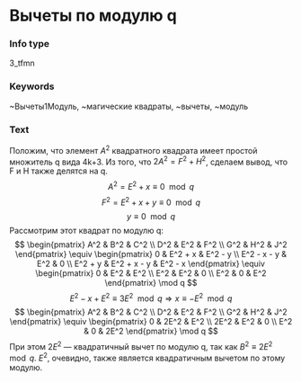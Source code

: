 # Вычеты по модулю q
### Info type
3_tfmn
### Keywords
~Вычеты1Модуль, ~магические квадраты, ~вычеты, ~модуль
### Text
Положим, что элемент $A^2$ квадратного квадрата имеет простой множитель q вида 4k+3. Из того, что $2A^2 = F^2 + H^2$, сделаем вывод, что F и H также делятся на q.
$$A^2 = E^2 + x \equiv 0 \mod q$$
$$F^2 = E^2 + x + y \equiv 0 \mod q$$
$$y \equiv 0 \mod q$$
Рассмотрим этот квадрат по модулю q:
$$
\begin{pmatrix}
A^2 & B^2 & C^2 \\
D^2 & E^2 & F^2 \\
G^2 & H^2 & J^2
\end{pmatrix}
\equiv
\begin{pmatrix}
0 & E^2 + x & E^2 - y \\
E^2 - x - y & E^2 & 0 \\
E^2 + y & E^2 + x - y & E^2 - x
\end{pmatrix} \equiv
\begin{pmatrix}
0 & E^2 & E^2 \\
E^2 & E^2 & 0 \\
E^2 & 0 & E^2
\end{pmatrix} \mod q
$$
$$E^2 - x + E^2 \equiv 3E^2 \mod q \Rightarrow x \equiv -E^2 \mod q$$
$$
\begin{pmatrix}
A^2 & B^2 & C^2 \\
D^2 & E^2 & F^2 \\
G^2 & H^2 & J^2
\end{pmatrix}
\equiv
\begin{pmatrix}
0 & 2E^2 & E^2 \\
2E^2 & E^2 & 0 \\
E^2 & 0 & 2E^2
\end{pmatrix} \mod q
$$
При этом $2E^2$ — квадратичный вычет по модулю q, так как $B^2 \equiv 2E^2 \mod q$. $E^2$, очевидно, также является квадратичным вычетом по этому модулю.
```
